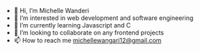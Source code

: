 - 👋 Hi, I’m Michelle Wanderi
- 👀 I’m interested in web development and software engineering
- 🌱 I’m currently learning Javascript and C
- 💞️ I’m looking to collaborate on any frontend projects
- 📫 How to reach me michellewangari12@gmail.com

<!---
Michelle-Wanderi/Michelle-Wanderi is a ✨ special ✨ repository because its `README.md` (this file) appears on your GitHub profile.
You can click the Preview link to take a look at your changes.
--->
